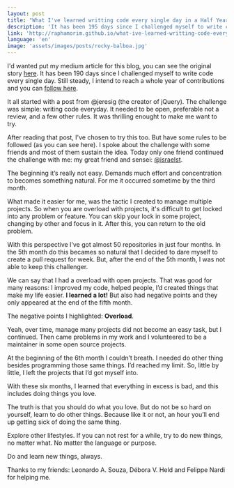 ```yaml
---
layout: post
title: "What I've learned writting code every single day in a Half Year"
description: 'It has been 195 days since I challenged myself to write code every single day. Still steady, I intend to reach a whole year of contributions and you can follow here.'
link: 'http://raphamorim.github.io/what-ive-learned-writting-code-every-single-day-in-a-half-year/'
language: 'en'
image: 'assets/images/posts/rocky-balboa.jpg'
---
```


I'd wanted put my medium article for this blog, you can see the original story [here](https://medium.com/@raphamundi/what-ive-learned-writting-code-every-single-day-in-a-half-year-a6c504e7300f). It has been 190 days since I challenged myself to write code every single day. Still steady, I intend to reach a whole year of contributions and you can [follow here](http://github.com/raphamorim).

<!-- more -->

It all started with a post from @jeresig (the creator of jQuery). The challenge was simple: writing code everyday. It needed to be open, preferable not a review, and a few other rules. It was thrilling enought to make me want to try.

After reading that post, I've chosen to try this too. But have some rules to be followed (as you can see here). I spoke about the challenge with some friends and most of them sustain the idea. Today only one friend continued the challenge with me: my great friend and sensei: [@israelst](http://twitter.com/israelst).

The beginning it’s really not easy. Demands much effort and concentration to becomes something natural. For me it occurred sometime by the third month.

What made ​​it easier for me, was the tactic I created to manage multiple projects. So when you are overload with projects, it's difficult to get locked into any problem or feature. You can skip your lock in some project, changing by other and focus in it. After this, you can return to the old problem.

With this perspective I’ve got almost 50 repositories in just four months. In the 5th month do this becames so natural that I decided to dare myself to create a pull request for week. But, after the end of the 5th month, I was not able to keep this challenger.

We can say that I had a overload with open projects. That was good for many reasons: I improved my code, helped people, I’d created things that make my life easier. **I learned a lot!** But also had negative points and they only appeared at the end of the fifth month.

The negative points I highlighted: **Overload**.

Yeah, over time, manage many projects did not become an easy task, but I continued. Then came problems in my work and I volunteered to be a maintainer in some open source projects.

At the beginning of the 6th month I couldn’t breath. I needed do other thing besides programming those same things. I’d reached my limit. So, little by little, I left the projects that I’d got myself into.

With these six months, I learned that everything in excess is bad, and this includes doing things you love.

The truth is that you should do what you love. But do not be so hard on yourself, learn to do other things. Because like it or not, an hour you’ll end up getting sick of doing the same thing.

Explore other lifestyles. If you can not rest for a while, try to do new things, no matter what. No matter the language or purpose.

Do and learn new things, always.

Thanks to my friends: Leonardo A. Souza, Débora V. Held and Felippe Nardi for helping me.
